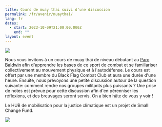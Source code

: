```yaml
---
title: Cours de muay thai suivi d'une discussion
permalink: /fr/avenir/muaythai/
lang: fr
dates:
  - start: 2023-10-09T21:00:00.000Z
    end: ""
layout: event
---
```

![](/media/muaythai.png)

Nous vous invitons à un cours de muay thaï de niveau débutant au [Parc Baldwin](https://montreal.ca/lieux/parc-baldwin) afin d'apprendre les bases de ce sport de combat et se familiariser collectivement au mouvement physique et à l'autodéfense. Le cours est offert par une membre du Black Flag Combat Club et aura une durée d'une heure. Ensuite, nous prévoyons une petite discussion autour de la question suivante: comment rendre nos groupes militants plus puissants ? Une prise de notes est prévue pour cette discussion afin d'en pérenniser les réflexions, et des breuvages seront servis. On a bien hâte de vous y voir !

L﻿e HUB de mobilisation pour la justice climatique est un projet de Small Change Fund.

![](/media/hub_scf.png)